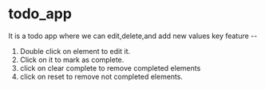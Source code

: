 # todo_app
It is a todo app where we can edit,delete,and add new values
key feature --
1) Double click on element to edit it.
2) Click on it to mark as complete.
3) click on clear complete to remove completed elements
4) click on reset to remove not completed elements.


